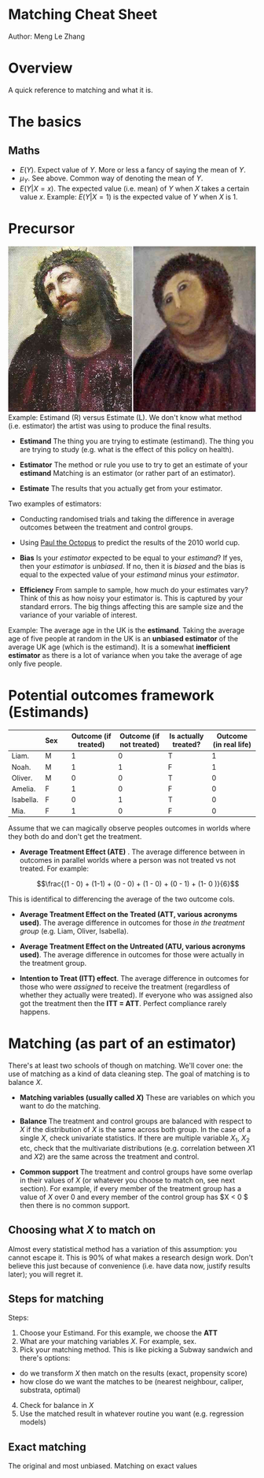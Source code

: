# Matching Cheat Sheet
Author: Meng Le Zhang

# Overview

A quick reference to matching and what it is.

# The basics

## Maths

- $E(Y)$. Expect value of $Y$. More or less a fancy of saying the mean of $Y$.
- $\mu_Y$. See above. Common way of denoting the mean of $Y$.
- $E(Y|X = x)$. The expected value (i.e. mean) of $Y$ when $X$ takes a certain value $x$. Example: $E(Y|X=1)$ is the expected value of $Y$ when $X$ is 1.


# Precursor

![](assets/markdown-img-paste-20220221142618161.png)
Example: Estimand (R) versus Estimate (L). We don't know what method (i.e. estimator) the artist was using to produce the final results.

- __Estimand__ The thing you are trying to estimate (estimand). The thing you are trying to study (e.g. what is the effect of this policy on health).

- __Estimator__ The method or rule you use to try to get an estimate of your __estimand__ Matching is an estimator (or rather part of an estimator).

- __Estimate__ The results that you actually get from your estimator.

Two examples of estimators:
- Conducting randomised trials and taking the difference in average outcomes between the treatment and control groups.
- Using [Paul the Octopus](https://en.wikipedia.org/wiki/Paul_the_Octopus) to predict the results of the 2010 world cup.



- __Bias__ Is your _estimator_ expected to be equal to your _estimand_? If yes, then your _estimator_ is _unbiased_. If no, then it is _biased_ and the bias is equal to the expected value of your _estimand_ minus your _estimator_.

- __Efficiency__ From sample to sample, how much do your estimates vary? Think of this as how noisy your estimator is. This is captured by your standard errors. The big things affecting this are sample size and the variance of your variable of interest.

Example: The average age in the UK is the __estimand__. Taking the average age of five people at random in the UK is an __unbiased estimator__ of the average UK age (which is the estimand). It is a somewhat __inefficient estimator__ as there is a lot of variance when you take the average of age only five people.



# Potential outcomes framework (Estimands)


|           | Sex |   | Outcome (if treated) | Outcome (if not treated) | Is actually treated? | Outcome (in real life) |
|-----------|-----|---|----------------------|--------------------------|----------------------|------------------------|
| Liam.     | M   |   | 1                    | 0                        | T                    | 1                      |
| Noah.     | M   |   | 1                    | 1                        | F                    | 1                      |
| Oliver.   | M   |   | 0                    | 0                        | T                    | 0                      |
| Amelia.   | F   |   | 1                    | 0                        | F                    | 0                      |
| Isabella. | F   |   | 0                    | 1                        | T                    | 0                      |
| Mia.      | F   |   | 1                    | 0                        | F                    | 0                      |

Assume that we can magically observe peoples outcomes in worlds where they both do and don't get the treatment.

- __Average Treatment Effect (ATE)__ . The average difference between in outcomes in parallel worlds where a person was not treated vs not treated. For example:

  $$\frac{(1 - 0) +  (1-1) + (0 - 0) + (1 - 0) + (0 - 1) + (1- 0 )}{6}$$

This is identifical to differencing the average of the two outcome cols.

- __Average Treatment Effect on the Treated (ATT, various acronyms used)__. The average difference in outcomes for those _in the treatment group_ (e.g. Liam, Oliver, Isabella).

- __Average Treatment Effect on the Untreated (ATU, various acronyms used)__. The average difference in outcomes for those were actually in the treatment group.

- __Intention to Treat (ITT) effect__. The average difference in outcomes for those who were _assigned_ to receive the treatment (regardless of whether they actually were treated). If everyone who was assigned also got the treatment then the __ITT = ATT__. Perfect compliance rarely happens.


# Matching (as part of an estimator)

There's at least two schools of though on matching. We'll cover one: the use of matching as a kind of data cleaning step. The goal of matching is to balance $X$.

- __Matching variables (usually called $X$)__ These are variables on which you want to do the matching.

- __Balance__ The treatment and control groups are balanced with respect to $X$ if the distribution of $X$ is the same across both group. In the case of a single $X$, check univariate statistics. If there are multiple variable $X_1$, $X_2$ etc, check that the multivariate distributions (e.g. correlation between $X1$ and $X2$) are the same across the treatment and control.

- __Common support__ The treatment and control groups have some overlap in their values of $X$ (or whatever you choose to match on, see next section). For example, if every member of the treatment group has a value of $X$ over 0 and every member of the control group has $X < 0 $ then there is no common support.


## Choosing what $X$ to match on

Almost every statistical method has a variation of this assumption: you cannot escape it. This is 90% of what makes a research design work. Don't believe this just because of convenience (i.e. have data now, justify results later); you will regret it.

## Steps for matching

Steps:
1. Choose your Estimand. For this example, we choose the __ATT__
2. What are your matching variables $X$. For example, sex.
3. Pick your matching method. This is like picking a Subway sandwich and there's options:
- do we transform $X$ then match on the results (exact, propensity score)
- how close do we want the matches to be (nearest neighbour, caliper, substrata, optimal)
4. Check for balance in $X$
5. Use the matched result in whatever routine you want (e.g. regression models)


## Exact matching

The original and most unbiased. Matching on exact values
